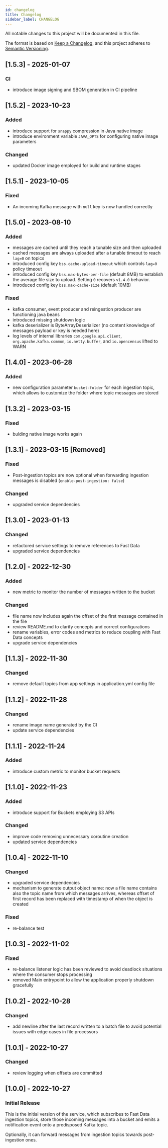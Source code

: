```yaml
---
id: changelog
title: Changelog
sidebar_label: CHANGELOG
---
```


<!--
WARNING: this file was automatically generated by Mia-Platform Doc Aggregator.
DO NOT MODIFY IT BY HAND.
Instead, modify the source file and run the aggregator to regenerate this file.
-->

All notable changes to this project will be documented in this file.

The format is based on [Keep a Changelog](https://keepachangelog.com/en/1.0.0/),
and this project adheres to [Semantic Versioning](https://semver.org/spec/v2.0.0.html).

## [1.5.3] - 2025-01-07

### CI

- introduce image signing and SBOM generation in CI pipeline

## [1.5.2] - 2023-10-23

### Added

- introduce support for `snappy` compression in Java native image
- introduce environment variable `JAVA_OPTS` for configuring native image parameters

### Changed

- updated Docker image employed for build and runtime stages

## [1.5.1] - 2023-10-05

### Fixed

- An incoming Kafka message with `null` key is now handled correctly

## [1.5.0] - 2023-08-10

### Added

- messages are cached until they reach a tunable size and then uploaded
- cached messages are always uploaded after a tunable timeout to reach `lag=0` on topics
- introduced config key `bss.cache-upload-timeout` which controls `lag=0` policy timeout
- introduced config key `bss.max-bytes-per-file` (default 8MB) to establish the average file size to upload. Setting `0` recovers `v1.4.0` behavior.
- introduced config key `bss.max-cache-size` (default 10MB)

### Fixed

- kafka consumer, event producer and reingestion producer are functioning java beans
- introduced missing shutdown logic
- kafka deserializer is ByteArrayDeserializer (no content knowledge of messages payload or key is needed here)
- log levels of internal libraries `com.google.api.client`, `org.apache.kafka.common`, `io.netty.buffer`, and `io.opencensus` lifted to WARN

## [1.4.0] - 2023-06-28

### Added

- new configuration parameter `bucket-folder` for each ingestion topic, which allows to customize the folder where topic messages are stored 

## [1.3.2] - 2023-03-15

### Fixed

- bulding native image works again

## [1.3.1] - 2023-03-15 [Removed]

### Fixed

- Post-ingestion topics are now optional when forwarding ingestion messages is disabled (`enable-post-ingestion: false`)

### Changed

- upgraded service dependencies

## [1.3.0] - 2023-01-13

### Changed

- refactored service settings to remove references to Fast Data
- upgraded service dependencies

## [1.2.0] - 2022-12-30

### Added

- new metric to monitor the number of messages written to the bucket

### Changed

- file name now includes again the offset of the first message contained in the file
- review README.md to clarify concepts and correct configurations
- rename variables, error codes and metrics to reduce coupling with Fast Data concepts 
- upgrade service dependencies

## [1.1.3] - 2022-11-30

### Changed

- remove default topics from app settings in application.yml config file

## [1.1.2] - 2022-11-28

### Changed

- rename image name generated by the CI
- update service dependencies

## [1.1.1] - 2022-11-24

### Added

- introduce custom metric to monitor bucket requests

## [1.1.0] - 2022-11-23 

### Added

- introduce support for Buckets employing S3 APIs

### Changed

- improve code removing unnecessary coroutine creation
- updated service dependencies

## [1.0.4] - 2022-11-10

### Changed

- upgraded service dependencies
- mechanism to generate output object name: now a file name contains also the topic name from which
messages arrives, whereas offset of first record has been replaced with timestamp of when the object
is created

### Fixed

- re-balance test

## [1.0.3] - 2022-11-02

### Fixed

- re-balance listener logic has been reviewed to avoid deadlock situations where the consumer stops
processing
- removed Main entrypoint to allow the application properly shutdown gracefully

## [1.0.2] - 2022-10-28

### Changed

- add newline after the last record written to a batch file to avoid potential issues with edge cases in file processors

## [1.0.1] - 2022-10-27

### Changed

- review logging when offsets are committed

## [1.0.0] - 2022-10-27

### Initial Release

This is the initial version of the service, which subscribes to Fast Data ingestion topics,
store those incoming messages into a bucket and emits a notification event onto a predisposed Kafka topic.

Optionally, it can forward messages from ingestion topics towards post-ingestion ones.
